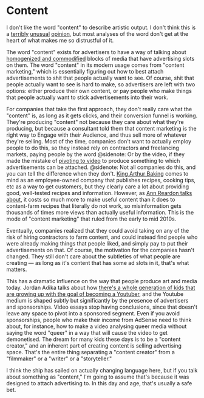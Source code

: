 # Content

I don't like the word "content" to describe artistic output. I don't think this is a [terribly](https://magculture.com/the-trouble-with-content/) [unusual](https://www.adambowie.com/blog/2009/10/content/) [opinion](https://web.archive.org/web/20110510062259/http://www.dimbulb.net/my_weblog/2010/05/i-hate-the-word-content.html), but most analyses of the word don't get at the heart of what makes me so distrustful of it.

The word "content" exists for advertisers to have a way of talking about [homogenized and commodified](/commodification/) blocks of media that have advertising slots on them. The word "content" in its modern usage comes from "content marketing," which is essentially figuring out how to best attach advertisements to shit that people actually want to see. Of course, shit that people actually want to see is hard to make, so advertisers are left with two options: either produce their own content, or pay people who make things that people actually want to stick advertisements into their work.

For companies that take the first approach, they don't really care what the "content" is, as long as it gets clicks, and their conversion funnel is working. They're producing "content" not because they care about what they're producing, but because a consultant told them that content marketing is the right way to Engage with their Audience, and thus sell more of whatever they're selling. Most of the time, companies don't want to actually employ people to do this, so they instead rely on contractors and freelancing markets, paying people by the word
@sidenote: Or by the video, if they made the mistake of [pivoting to video](https://www.theatlantic.com/technology/archive/2018/10/facebook-driven-video-push-may-have-cost-483-journalists-their-jobs/573403/)
to produce something to which advertisements can be attached.
@sidenote: Not all companies do this, and you can tell the difference when they don't. [King Arthur Baking](https://www.kingarthurbaking.com/) comes to mind as an employee-owned company that publishes recipes, cooking tips, etc as a way to get customers, but they clearly care a lot about providing good, well-tested recipes and information. However, as [Ann Reardon talks about](https://www.youtube.com/watch?v=6abePkXncCM), it costs so much more to make useful content than it does to content-farm recipes that literally do not work, so misinformation gets thousands of times more views than actually useful information.
This is the mode of "content marketing" that ruled from the early to mid 2010s.

Eventually, companies realized that they could avoid taking on any of the risk of hiring contractors to farm content, and could instead find people who were already making things that people liked, and simply pay to put their advertisements on that. Of course, the motivation for the companies hasn't changed. They still don't care about the subtleties of what people are creating — as long as it's content that has some ad slots in it, that's what matters.

This has a dramatic influence on the way that people produce art and media today. Jordan Adika talks about how [there's a whole generation of kids that are growing up with the goal of becoming a Youtuber](https://youtu.be/jzG1KEClE1E?t=702), and the Youtube medium is shaped subtly but significantly by the presence of advertisers and sponsorships. Video essays stop having conclusions, since that doesn't leave any space to pivot into a sponsored segment. Even if you avoid sponsorships, people who make their income from AdSense need to think about, for instance, how to make a video analysing queer media without saying the word "queer" in a way that will cause the video to get demonetised. The dream for many kids these days is to be a "content creator," and an inherent part of creating content is selling advertising space. That's the entire thing separating a "content creator" from a "filmmaker" or a "writer" or a "storyteller."

I think the ship has sailed on actually changing language here, but if you talk about something as "content," I'm going to assume that's because it was designed to attach advertising to. In this day and age, that's usually a safe bet.
